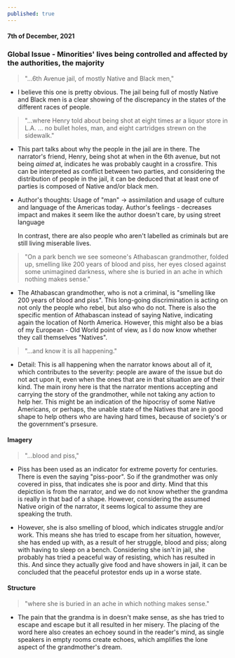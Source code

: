 ```yaml
---
published: true
---
```

#### 7th of December, 2021

### Global Issue - Minorities' lives being controlled and affected by the authorities, the majority

> "...6th Avenue jail, of mostly Native and Black men,"

- I believe this one is pretty obvious. The jail being full of mostly Native and Black men is a clear showing of the discrepancy in the states of the different races of people.

> "...where Henry told about being shot at eight times ar a liquor store in L.A. ... no bullet holes, man, and eight cartridges strewn on the sidewalk."

- This part talks about why the people in the jail are in there. The narrator's friend, Henry, being shot at when in the 6th avenue, but not being _aimed_ at, indicates he was probably caught in a crossfire. This can be interpreted as conflict between two parties, and considering the distribution of people in the jail, it can be deduced that at least one of parties is composed of Native and/or black men.

- Author's thoughts: Usage of "man" -> assimilation and usage of culture and language of the Americas today. Author's feelings - decreases impact and makes it seem like the author doesn't care, by using street language

	In contrast, there are also people who aren't labelled as criminals but are still living miserable lives. 

> "On a park bench we see someone's Athabascan grandmother, folded up, smelling like 200 years of blood and piss, her eyes closed against some unimagined darkness, where she is buried in an ache in which nothing makes sense."

- The Athabascan grandmother, who is not a criminal, is "smelling like 200 years of blood and piss". This long-going discrimination is acting on not only the people who rebel, but also who do not. There is also the specific mention of Athabascan instead of saying Native, indicating again the location of North America. However, this might also be a bias of my European - Old World point of view, as I do now know whether they call themselves "Natives".

> "...and know it is all happening."

- Detail: This is all happening when the narrator knows about all of it, which contributes to the severity: people are aware of the issue but do not act upon it, even when the ones that are in that situation are of their kind. The main irony here is that the narrator mentions accepting and carrying the story of the grandmother, while not taking any action to help her. This might be an indication of the hipocrisy of some Native Americans, or perhaps, the unable state of the Natives that are in good shape to help others who are having hard times, because of society's or the government's prsesure.

#### Imagery
>"...blood and piss,"

- Piss has been used as an indicator for extreme poverty for centuries. There is even the saying "piss-poor". So if the grandmother was only covered in piss, that indicates she is poor and dirty. Mind that this depiction is from the narrator, and we do not know whether the grandma is really in that bad of a shape. However, considering the assumed Native origin of the narrator, it seems logical to assume they are speaking the truth.

- However, she is also smelling of blood, which indicates struggle and/or work. This means she has tried to escape from her situation, however, she has ended up with, as a result of her struggle, blood and piss; along with having to sleep on a bench. Considering she isn't in jail, she probably has tried a peaceful way of resisting, which has resulted in this. And since they actually give food and have showers in jail, it can be concluded that the peaceful protestor ends up in a worse state.

#### Structure

>"where she is buried in an ache
in which nothing makes
                                       sense."
                                       
- The pain that the grandma is in doesn't make sense, as she has tried to escape and escape but it all resulted in her misery. The placing of the word here also creates an echoey sound in the reader's mind, as single speakers in empty rooms create echoes, which amplifies the lone aspect of the grandmother's dream.
